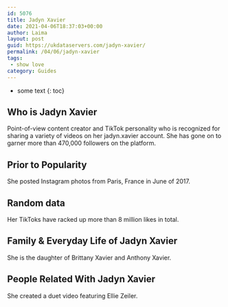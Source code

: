 ```yaml
---
id: 5076
title: Jadyn Xavier
date: 2021-04-06T18:37:03+00:00
author: Laima
layout: post
guid: https://ukdataservers.com/jadyn-xavier/
permalink: /04/06/jadyn-xavier
tags:
 - show love
category: Guides
---
```


* some text
{: toc}


## Who is Jadyn Xavier
                  
                  
                  
Point-of-view content creator and TikTok personality who is recognized for sharing a variety of videos on her jadyn.xavier account. She has gone on to garner more than 470,000 followers on the platform.
                  
              
            
              
            
                
                
                
## Prior to Popularity
                  
                  
                  
She posted Instagram photos from Paris, France in June of 2017.
                  
              
            
              
            
                
                
                
## Random data
                  
                  
                  
Her TikToks have racked up more than 8 million likes in total. 
                  
              
            
              
            
                
                
                
## Family & Everyday Life of Jadyn Xavier
                  
                  
                  
She is the daughter of Brittany Xavier and Anthony Xavier. 
                  
              
            
              
            
                
                
                
## People Related With Jadyn Xavier
                  
                  
                  
She created a duet video featuring Ellie Zeiler. 
                  
              
            
              
            
                
              
            
              
              
            
            
              
            
          
          
          